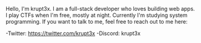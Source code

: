 Hello, I'm krupt3x. I am a full-stack developer who loves building web apps. I play CTFs when I'm free, mostly at night. Currently I'm studying system programming.
If you want to talk to me, feel free to reach out to me here:

-Twitter: https://twitter.com/krupt3x
-Discord: krupt3x
